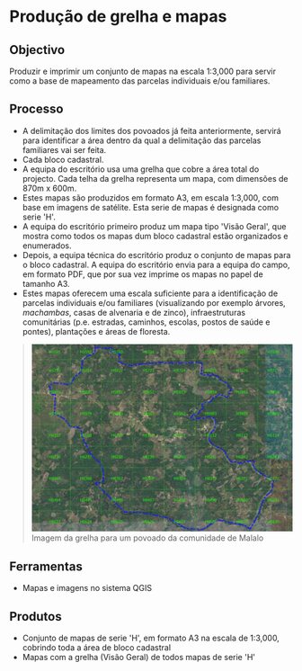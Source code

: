 # Produção de grelha e mapas

## **Objectivo**

Produzir e imprimir um conjunto de mapas na escala 1:3,000 para servir como a base de mapeamento das parcelas individuais e/ou familiares.

## Processo

* A delimitação dos limites dos povoados já feita anteriormente, servirá para identificar a área dentro da qual a delimitação das parcelas familiares vai ser feita. 
* Cada bloco cadastral.
* A equipa do escritório usa uma grelha que cobre a área total do projecto. Cada telha da grelha representa um mapa, com dimensões de 870m x 600m. 
* Estes mapas são produzidos em formato A3, em escala 1:3,000, com base em imagens de satélite. Esta serie de mapas é designada como serie 'H'.
* A equipa do escritório primeiro produz um mapa tipo 'Visão Geral', que mostra como todos os mapas dum bloco cadastral estão organizados e enumerados.
* Depois, a equipa técnica do escritório produz o conjunto de mapas para o bloco cadastral. A equipa do escritório envia para a equipa do campo, em formato PDF, que por sua vez imprime os mapas no papel de tamanho A3.
* Estes mapas oferecem uma escala suficiente para a identificação de parcelas individuais e/ou familiares \(visualizando por exemplo árvores, _machambas_, casas de alvenaria e de zinco\), infraestruturas comunitárias \(p.e. estradas, caminhos, escolas, postos de saúde e pontes\), plantações e áreas de floresta.

> ![](../.gitbook/assets/grelha.jpg)Imagem da grelha para um povoado da comunidade de Malalo

## **Ferramentas**

* Mapas e imagens no sistema QGIS

## **Produtos**

* Conjunto de mapas de serie 'H', em formato A3 na escala de 1:3,000, cobrindo toda a área de bloco cadastral
* Mapas com a grelha \(Visão Geral\) de todos mapas de serie 'H'

